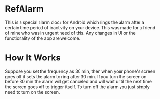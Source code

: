 # RefAlarm
This is a special alarm clock for Android which rings the alarm after a certain time period of inactivity on your device. This was made for a friend of mine who was in urgent need of this.
Any changes in UI or the functionality of the app are welcome.
# How It Works
Suppose you set the frequency as 30 min, then when your phone's screen goes off it sets the alarm to ring after 30 min.
If you turn the screen on before 30 min the alarm will get canceled and will wait until the next time the screen goes off to trigger itself.
To turn off the alarm you just simply need to turn on the screen.
